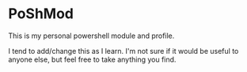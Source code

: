 # PoShMod
This is my personal powershell module and profile. 

I tend to add/change this as I learn. I'm not sure if it would be useful to anyone else, but feel free to take anything you find. 
